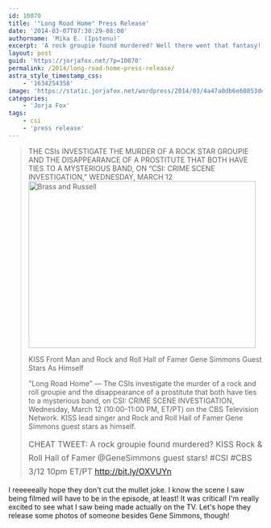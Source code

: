 ```yaml
---
id: 10070
title: '"Long Road Home" Press Release'
date: '2014-03-07T07:30:29-08:00'
authorname: 'Mika E. (Ipstenu)'
excerpt: 'A rock groupie found murdered? Well there went that fantasy! New CSI on March 12th!'
layout: post
guid: 'https://jorjafox.net/?p=10070'
permalink: /2014/long-road-home-press-release/
astra_style_timestamp_css:
    - '1634254358'
image: 'https://static.jorjafox.net/wordpress/2014/03/4a47a0db6e60853dedfcfdf08a5ca249.png'
categories:
    - 'Jorja Fox'
tags:
    - csi
    - 'press release'
---
```


<blockquote>THE CSIs INVESTIGATE THE MURDER OF A ROCK STAR GROUPIE AND THE DISAPPEARANCE OF A PROSTITUTE THAT BOTH HAVE TIES TO A MYSTERIOUS BAND, ON “CSI: CRIME SCENE INVESTIGATION,” WEDNESDAY, MARCH 12

<img class="aligncenter size-full wp-image-10071" alt="Brass and Russell" src="//static.jorjafox.net/wordpress/2014/03/4a47a0db6e60853dedfcfdf08a5ca249.png" width="450" height="331" />

KISS Front Man and Rock and Roll Hall of Famer Gene Simmons Guest Stars As Himself

"Long Road Home" — The CSIs investigate the murder of a rock and roll groupie and the disappearance of a prostitute that both have ties to a mysterious band, on CSI: CRIME SCENE INVESTIGATION, Wednesday, March 12 (10:00-11:00 PM, ET/PT) on the CBS Television Network. KISS lead singer and Rock and Roll Hall of Famer Gene Simmons guest stars as himself.

<span style="line-height: 1.7; font-size: 1rem;">CHEAT TWEET: A rock groupie found murdered? KISS Rock &amp; Roll Hall of Famer @GeneSimmons guest stars! #CSI #CBS 3/12 10pm ET/PT http://bit.ly/OXVUYn</span></blockquote>
I reeeeeally hope they don't cut the mullet joke. I know the scene I saw being filmed will have to be in the episode, at least! It was critical! I'm really excited to see what I saw being made actually on the TV. Let's hope they release some photos of someone besides Gene Simmons, though!
